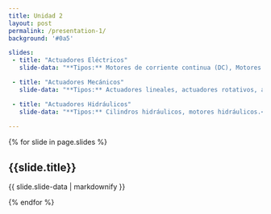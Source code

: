 ```yaml
---
title: Unidad 2
layout: post
permalink: /presentation-1/
background: '#0a5'

slides:
 - title: "Actuadores Eléctricos"
   slide-data: "**Tipos:** Motores de corriente continua (DC), Motores de corriente alterna (AC), Servomotores, Motores paso a paso.<br><br>**Funcionamiento:** Convierten energía eléctrica en movimiento mecánico mediante señales eléctricas que controlan velocidad, posición y dirección.<br><br>**Características:** Alta precisión, rápida respuesta, fácil control y monitoreo, bajo mantenimiento.<br><br>**Modo de Comunicación:** Señales analógicas (voltaje o corriente), señales digitales (PWM), comunicación por buses industriales (CAN, Modbus, etc.)."

 - title: "Actuadores Mecánicos"
   slide-data: "**Tipos:** Actuadores lineales, actuadores rotativos, actuadores de leva.<br><br>**Funcionamiento:** Transforman el movimiento rotativo en movimiento lineal o viceversa, usando mecanismos como tornillos y engranajes.<br><br>**Características:** Alta fuerza de salida, buena precisión en movimientos lineales, requiere mantenimiento.<br><br>**Modo de Comunicación:** Control manual o mecánico mediante levas y engranajes, sistemas electrónicos avanzados."

 - title: "Actuadores Hidráulicos"
   slide-data: "**Tipos:** Cilindros hidráulicos, motores hidráulicos.<br><br>**Funcionamiento:** Utilizan fluidos a presión para generar movimiento, transformando la presión hidráulica en energía mecánica.<br><br>**Características:** Alta potencia y fuerza, movimientos suaves, requiere mantenimiento del fluido.<br><br>**Modo de Comunicación:** Válvulas de control manuales o sistemas electrónicos de control de válvulas."
  
---
```


{% for slide in page.slides %}
                    
<section data-background="{% if slide.background %}{{slide.background}}{% else %}{{page.background}}{% endif %}">
  <h1>{{slide.title}}</h1>
  <p>{{ slide.slide-data | markdownify }}</p>
</section>
                    
{% endfor %}


